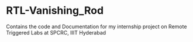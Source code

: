 # RTL-Vanishing_Rod
Contains the code and Documentation for my internship project on Remote Triggered Labs at SPCRC, IIIT Hyderabad
